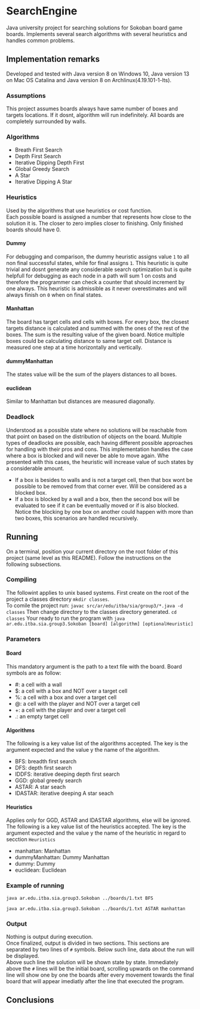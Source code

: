 # SearchEngine
Java university project for searching solutions for Sokoban board game boards.  Implements several search algorithms 
with several heuristics and handles common problems.
## Implementation remarks
Developed and tested with Java version 8 on Windows 10, Java version 13 on Mac OS Catalina and Java version 8 on Archlinux(4.19.101-1-lts).
### Assumptions
This project assumes boards always have same number of boxes and targets locations.
If it dosnt, algorithm will run indefinitely.
All boards are completely surrounded by walls.
### Algorithms
- Breath First Search
- Depth First Search
- Iterative Dipping Depth First
- Global Greedy Search
- A Star
- Iterative Dipping A Star
### Heuristics
Used by the algorithms that use heuristics or cost function.  
Each possible board is assigned a number that represents how close to the solution it is. The closer to zero
implies closer to finishing. Only finished boards should have 0.
#### Dummy
For debugging and comparison, the dummy heuristic assigns value `1` to all non final successful states, while for 
final assigns `1`. This heuristic is quite trivial and dosnt generate any 
considerable search optimization but is quite helpfull for debugging as each node in a path will sum 1 on costs and 
therefore the programmer can check a counter that should increment by one always.
This heuristic is admissible as it never overestimates and will always finish on `0` when on final states.
#### Manhattan
The board has target cells and cells with boxes. For every box, the closest targets distance is calculated and summed
 with the ones of the rest of the boxes. The sum is the resulting value of the given board. Notice multiple boxes 
 could be calculating distance to same target cell. 
 Distance is measured one step at a time horizontally and vertically.
#### dummyManhattan
The states value will be the sum of the players distances to all boxes.
#### euclidean
Similar to Manhattan but distances are measured diagonally.
### Deadlock
Understood as a possible state where no solutions will be reachable from that point on based on the distribution of 
objects on the board. Multiple types of deadlocks are possible, each having different possible approaches for handling 
with their pros and cons.
This implementation handles the case where a box is blocked and will never be able to move again. Whe presented with 
this cases, the heuristic will increase value of such states by a considerable amount.  
- If a box is besides to walls and is not a target cell, then that box wont be possible to be removed from that 
corner ever. Will be considered as a blocked box.  
- If a box is blocked by a wall and a box, then the second box will be evaluated to see if it can be eventually 
moved or if is also blocked. Notice the blocking by one box on another could happen with more than two boxes, this 
scenarios are handled recursively.

## Running
On a terminal, position your current directory on the root folder of this project (same level as this README).
Follow the instructions on the following subsections.
### Compiling
The followint applies to unix based systems.
First create on the root of the project a classes directory `mkdir classes`.  
To comile the project run: `javac src/ar/edu/itba/sia/group3/*.java -d classes`
Then change directory to the classes directory generated. `cd classes`
Your ready to run the program with `java ar.edu.itba.sia.group3.Sokoban [board] [algorithm] [optionalHeuristic]`
### Parameters
#### Board
This mandatory argument is the path to a text file with the board.
Board symbols are as follow:
- \#: a cell with a wall
- $: a cell with a box and NOT over a target cell
- %: a cell with a box and over a target cell
- @: a cell with the player and NOT over a target cell
- +: a cell with the player and over a target cell
- .: an empty target cell    
#### Algorithms
The following is a key value list of the algorithms accepted. The key is the argument expected
 and the value y the name of the algorithm.
- BFS: breadth first search
- DFS: depth first search
- IDDFS: iterative deeping depth first search
- GGD: global greedy search
- ASTAR: A star seach
- IDASTAR: iterative deeping A star seach
#### Heuristics
Applies only for GGD, ASTAR and IDASTAR algorithms, else will be ignored.
The following is a key value list of the heuristics accepted. The key is the argument expected
 and the value y the name of the heuristic in regard to secction `Heuristics`
- manhattan: Manhattan
- dummyManhattan: Dummy Manhattan
- dummy: Dummy
- euclidean: Euclidean
### Example of running
`java ar.edu.itba.sia.group3.Sokoban ../boards/1.txt BFS`  

`java ar.edu.itba.sia.group3.Sokoban ../boards/1.txt ASTAR manhattan`
### Output
Nothing is output during execution.  
Once finalized, output is divided in two sections. This sections are separated by two lines of `#` symbols.
Below such line, data about the run will be displayed.  
Above such line the solution will be shown state by state. Immediately above the `#` lines will be the initial board,
scrolling upwards on the command line will show one by one the boards after every movement towards the final board 
that will appear imediatly after the line that executed the program. 
## Conclusions
  
  
  
